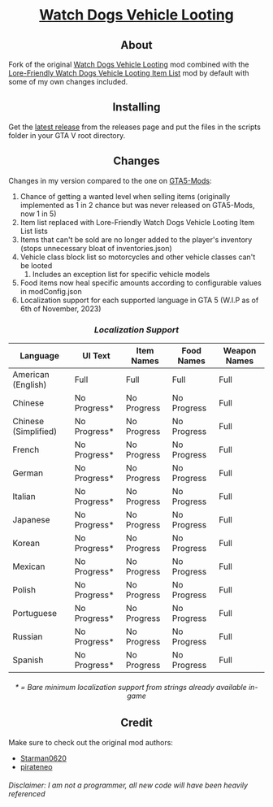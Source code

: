 <div align="center">
<h1><u>Watch Dogs Vehicle Looting</u></h1>
</div>

<div align="center">
<h2>About</h2>
</div>

Fork of the original [Watch Dogs Vehicle Looting](https://github.com/CamK06/Watch-Dogs-Vehicle-Looting) mod  combined with the [Lore-Friendly Watch Dogs Vehicle Looting Item List](https://www.gta5-mods.com/misc/lore-friendly-watchdogs-vehicle-looting-item-list) mod by default with some of my own changes included.

<div align="center">
<h2>Installing</h2>
</div>

Get the [latest release](https://github.com/UnknownExplorer13/Watch-Dogs-Vehicle-Looting/releases/latest) from the releases page and put the files in the scripts folder in your GTA V root directory.

<div align="center">
<h2>Changes</h2>
</div>

Changes in my version compared to the one on [GTA5-Mods](https://www.gta5-mods.com/scripts/watch-dogs-vehicle-looting-net):
1. Chance of getting a wanted level when selling items (originally implemented as 1 in 2 chance but was never released on GTA5-Mods, now 1 in 5)
2. Item list replaced with Lore-Friendly Watch Dogs Vehicle Looting Item List lists
3. Items that can't be sold are no longer added to the player's inventory (stops unnecessary bloat of inventories.json)
4. Vehicle class block list so motorcycles and other vehicle classes can't be looted
	1. Includes an exception list for specific vehicle models
5. Food items now heal specific amounts according to configurable values in modConfig.json
6. Localization support for each supported language in GTA 5 (W.I.P as of 6th of November, 2023)

<div align="center">
<h3><i>Localization Support</i></h3>

| Language             | UI Text       | Item Names    | Food Names    | Weapon Names |
| -------------------- | ------------  | ------------- | ------------- | ------------ |
| American (English)   | Full          | Full          | Full          | Full         |
| Chinese              | No Progress\* | No Progress   | No Progress   | Full         |
| Chinese (Simplified) | No Progress\* | No Progress   | No Progress   | Full         |
| French               | No Progress\* | No Progress   | No Progress   | Full         |
| German               | No Progress\* | No Progress   | No Progress   | Full         |
| Italian              | No Progress\* | No Progress   | No Progress   | Full         |
| Japanese             | No Progress\* | No Progress   | No Progress   | Full         |
| Korean               | No Progress\* | No Progress   | No Progress   | Full         |
| Mexican              | No Progress\* | No Progress   | No Progress   | Full         |
| Polish               | No Progress\* | No Progress   | No Progress   | Full         |
| Portuguese           | No Progress\* | No Progress   | No Progress   | Full         |
| Russian              | No Progress\* | No Progress   | No Progress   | Full         |
| Spanish              | No Progress\* | No Progress   | No Progress   | Full         |

<h6>* = Bare minimum localization support from strings already available in-game</h6>
</div>


<div align="center">
<h2>Credit</h2>
</div>

Make sure to check out the original mod authors:
 * [Starman0620](https://www.gta5-mods.com/users/Starman0620)
 * [pirateneo](https://www.gta5-mods.com/users/pirateneo)

<h6>Disclaimer: I am not a programmer, all new code will have been heavily referenced</h6>